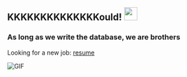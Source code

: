 ## KKKKKKKKKKKKKKould! <img src="https://raw.githubusercontent.com/iampavangandhi/iampavangandhi/master/gifs/Hi.gif" width="30px"></h2>

### As long as we write the database, we are brothers

Looking for a new job: [resume](./黎泽仁%2018011906217.pdf)

<img align="left" alt="GIF" src="https://media.giphy.com/media/13HgwGsXF0aiGY/giphy.gif" />
